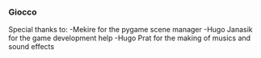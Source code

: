 ### Giocco

Special thanks to:
  -Mekire for the pygame scene manager
  -Hugo Janasik for the game development help
  -Hugo Prat for the making of musics and sound effects
